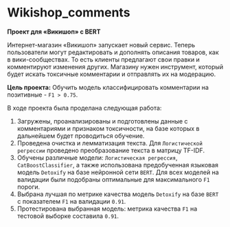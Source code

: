 # Wikishop_comments

**Проект для «Викишоп» с BERT**

Интернет-магазин «Викишоп» запускает новый сервис. Теперь пользователи могут редактировать и дополнять описания товаров, как в вики-сообществах. То есть клиенты предлагают свои правки и комментируют изменения других. Магазину нужен инструмент, который будет искать токсичные комментарии и отправлять их на модерацию. 

**Цель проекта:** Обучить модель классифицировать комментарии на позитивные - `F1 > 0.75`.

В ходе проекта была проделана следующая работа:
1. Загружены, проанализированы и подготовлены данные с комментариями и признаком токсичности, на базе которых в дальнейшем будет проводиться обучение.
2. Проведена очистка и лемматизация текста. Для `Логистической регрессии` проведено преобразование текста в матрицу TF-IDF.
3. Обучены различные модели: `Логистическая регрессия`, `CatBoostClassifier`, а также использована предобученная языковая модель `Detoxify` на базе нейронной сети `BERT`. Для всех моделей на валидации были подобраны оптимальные для максимального `F1` пороги.
4. Выбрана лучшая по метрике качества модель `Detoxify` на базе `BERT` с показателем `F1` на валидации `0.91`.
5. Протестирована выбранная модель: метрика качества `F1` на тестовой выборке составила `0.91`.
